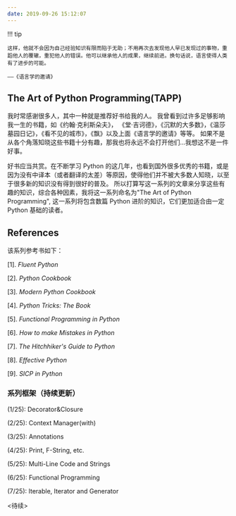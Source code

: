 ```yaml
---
date: 2019-09-26 15:12:07
---
```


!!! tip

    这样，他就不会因为自己经验知识有限而陷于无助；不用再次去发现他人早已发现过的事物，重蹈他人的覆辙，重犯他人的错误。他可以继承他人的成果，继续前进。换句话说，语言使得人类有了进步的可能。

    ——《语言学的邀请》

## The Art of Python Programming(TAPP)

我时常感谢很多人，其中一种就是推荐好书给我的人。
我曾看到过许多足够影响我一生的书籍，如《约翰·克利斯朵夫》， 《堂·吉诃德》，《沉默的大多数》，《温莎墓园日记》，《看不见的城市》，《飘》以及上面《语言学的邀请》等等。
如果不是从各个角落知晓这些书籍十分有趣，那我也将永远不会打开他们...我想这不是一件好事。

好书应当共赏。在不断学习 Python 的这几年，也看到国外很多优秀的书籍，或是因为没有中译本（或者翻译的太差）等原因，使得他们并不被大多数人知晓，以至于很多新的知识没有得到很好的普及。
所以打算写这一系列的文章来分享这些有趣的知识，综合各种因素，我将这一系列命名为"The Art of Python Programming", 这一系列将包含数篇 Python 进阶的知识，它们更加适合由一定 Python 基础的读者。

## References

该系列参考书如下：

[1]. *Fluent Python*

[2]. *Python Cookbook*

[3]. *Modern Python Cookbook*

[4]. *Python Tricks: The Book*

[5]. *Functional Programming in Python*

[6]. *How to make Mistakes in Python*

[7]. *The Hitchhiker's Guide to Python*

[8]. *Effective Python*

[9]. *SICP in Python*

### 系列框架（持续更新）



(1/25): Decorator&Closure

(2/25): Context Manager(with)

(3/25): Annotations

(4/25): Print, F-String, etc.

(5/25): Multi-Line Code and Strings

(6/25): Functional Programming

(7/25): Iterable, Iterator and Generator

<待续>